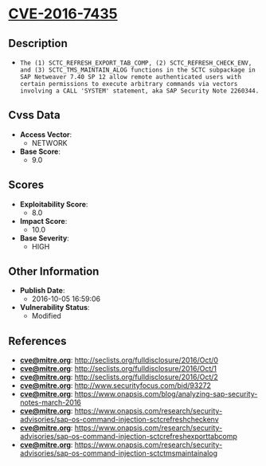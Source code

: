 
# [CVE-2016-7435](https://cve.mitre.org/cgi-bin/cvename.cgi?name=CVE-2016-7435)

## Description

- `The (1) SCTC_REFRESH_EXPORT_TAB_COMP, (2) SCTC_REFRESH_CHECK_ENV, and (3) SCTC_TMS_MAINTAIN_ALOG functions in the SCTC subpackage in SAP Netweaver 7.40 SP 12 allow remote authenticated users with certain permissions to execute arbitrary commands via vectors involving a CALL 'SYSTEM' statement, aka SAP Security Note 2260344.`

## Cvss Data

- **Access Vector**:
  - NETWORK
- **Base Score**:
  - 9.0

## Scores

- **Exploitability Score**:
  - 8.0
- **Impact Score**:
  - 10.0
- **Base Severity**:
  - HIGH

## Other Information

- **Publish Date**:
  - 2016-10-05 16:59:06
- **Vulnerability Status**:
  - Modified

## References

- **cve@mitre.org**: http://seclists.org/fulldisclosure/2016/Oct/0
- **cve@mitre.org**: http://seclists.org/fulldisclosure/2016/Oct/1
- **cve@mitre.org**: http://seclists.org/fulldisclosure/2016/Oct/2
- **cve@mitre.org**: http://www.securityfocus.com/bid/93272
- **cve@mitre.org**: https://www.onapsis.com/blog/analyzing-sap-security-notes-march-2016
- **cve@mitre.org**: https://www.onapsis.com/research/security-advisories/sap-os-command-injection-sctcrefreshcheckenv
- **cve@mitre.org**: https://www.onapsis.com/research/security-advisories/sap-os-command-injection-sctcrefreshexporttabcomp
- **cve@mitre.org**: https://www.onapsis.com/research/security-advisories/sap-os-command-injection-sctctmsmaintainalog
